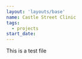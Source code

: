 ```yaml
---
layout: 'layouts/base'
name: Castle Street Clinic
tags:
  - projects
start_date:
---
```


This is a test file
